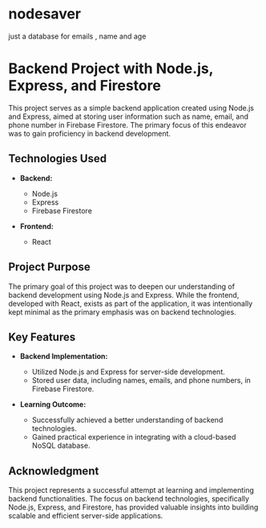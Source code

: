 # nodesaver
just a database for emails , name and age
# Backend Project with Node.js, Express, and Firestore

This project serves as a simple backend application created using Node.js and Express, aimed at storing user information such as name, email, and phone number in Firebase Firestore. The primary focus of this endeavor was to gain proficiency in backend development.

## Technologies Used

- **Backend:**
  - Node.js
  - Express
  - Firebase Firestore

- **Frontend:**
  - React

## Project Purpose

The primary goal of this project was to deepen our understanding of backend development using Node.js and Express. While the frontend, developed with React, exists as part of the application, it was intentionally kept minimal as the primary emphasis was on backend technologies.

## Key Features

- **Backend Implementation:**
  - Utilized Node.js and Express for server-side development.
  - Stored user data, including names, emails, and phone numbers, in Firebase Firestore.

- **Learning Outcome:**
  - Successfully achieved a better understanding of backend technologies.
  - Gained practical experience in integrating with a cloud-based NoSQL database.

## Acknowledgment

This project represents a successful attempt at learning and implementing backend functionalities. The focus on backend technologies, specifically Node.js, Express, and Firestore, has provided valuable insights into building scalable and efficient server-side applications.
